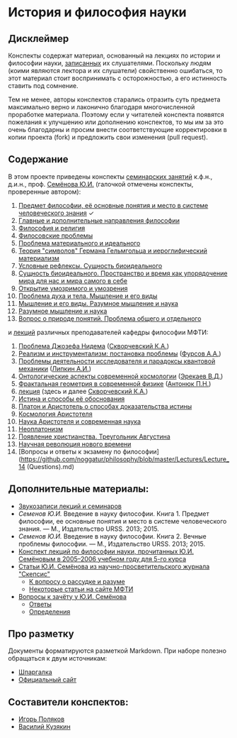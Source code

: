 # История и философия науки

## Дисклеймер
Конспекты содержат материал, основанный на лекциях по истории и философии науки, [записанных](https://drive.google.com/open?id=0By-rYPzw7raEampzQ291cWwwcFE) их слушателями.
Поскольку людям (коими являются лектора и их слушатели) свойственно ошибаться, то этот материал стоит воспринимать с осторожностью, а его истинность ставить под сомнение.

Тем не менее, авторы конспектов старались отразить суть предмета максимально верно и лаконично благодаря многочисленной проработке материала.
Поэтому если у читателей конспекта появятся пожелания к улучшению или дополнению конспектов, то мы им за это очень благодарны и просим внести соответствующие корректировки в копии проекта (fork) и предложить свои изменения (pull request).

## Содержание
В этом проекте приведены конспекты [семинарских занятий](https://github.com/noggatur/philosophy/blob/master/Seminars/) к.ф.н., д.и.н., проф. [Семёнова Ю.И.](https://ru.wikipedia.org/wiki/Семёнов,_Юрий_Иванович) (галочкой отмечены конспекты, проверенные автором):

1. [Предмет философии, её основные понятия и место в системе человеческого знания](https://github.com/noggatur/philosophy/blob/master/Seminars/Seminar_01.md) &#10003;
2. [Главные и дополнительные направления философии](https://github.com/noggatur/philosophy/blob/master/Seminars/Seminar_02.md)
3. [Философия и религия](https://github.com/noggatur/philosophy/blob/master/Seminars/Seminar_03.md)
4. [Филосовские проблемы](https://github.com/noggatur/philosophy/blob/master/Seminars/Seminar_04.md)
5. [Проблема материального и идеального](https://github.com/noggatur/philosophy/blob/master/Seminars/Seminar_05.md)
6. [Теория "символов" Германа Гельмгольца и иероглифический материализм](https://github.com/noggatur/philosophy/blob/master/Seminars/Seminar_06.md)
7. [Условные рефлексы. Сущность биоидеального](https://github.com/noggatur/philosophy/blob/master/Seminars/Seminar_07.md)
8. [Сущность биоидеального. Пространство и время как упорядочение мира для нас и мира самого в себе](https://github.com/noggatur/philosophy/blob/master/Seminars/Seminar_08.md)
9. [Открытие умозримого и умозрения](https://github.com/noggatur/philosophy/blob/master/Seminars/Seminar_09.md)
10. [Проблема духа и тела. Мышление и его виды](https://github.com/noggatur/philosophy/blob/master/Seminars/Seminar_10.md)
11. [Мышление и его виды. Разумное мышление и наука](https://github.com/noggatur/philosophy/blob/master/Seminars/Seminar_11.md)
12. [Разумное мышление и наука](https://github.com/noggatur/philosophy/blob/master/Seminars/Seminar_12.md)
13. [Вопрос о природе понятий. Проблема общего и отдельного](https://github.com/noggatur/philosophy/blob/master/Seminars/Seminar_13.md)

и [лекций](https://github.com/noggatur/philosophy/blob/master/Lectures/) различных преподавателей кафедры философии МФТИ:

1. [Проблема Джозефа Нидема](https://github.com/noggatur/philosophy/blob/master/Lectures/Lecture_01.md) ([Скворчевский К.А.](http://wikimipt.org/wiki/Скворчевский_Константин_Анатольевич))
2. [Реализм и инструментализм: постановка проблемы](https://github.com/noggatur/philosophy/blob/master/Lectures/Lecture_02.md) ([Фурсов А.А.](http://istina.msu.ru/profile/a-lexx/))
3. [Проблемы деятельности исследователя и парадоксы квантовой механики](https://github.com/noggatur/philosophy/blob/master/Lectures/Lecture_03.md) ([Липкин А.И.](http://www2.rsuh.ru/article.html?id=940520))
4. [Онтологические аспекты современной космологии](https://github.com/noggatur/philosophy/blob/master/Lectures/Lecture_04.md) ([Эрекаев В.Д.](http://www.dubinushka.ru/pmes.php?id=423))
5. [Фрактальная геометрия в современной физике](https://github.com/noggatur/philosophy/blob/master/Lectures/Lecture_05.md) ([Антонюк П.Н.](http://fn.bmstu.ru/tm-fs-11/79-fn-dep/vych-mat-mat-phys/general/prepods/465-fn11-antonyuk))
6. [лекция](https://github.com/noggatur/philosophy/blob/master/Lectures/Lecture_06.md) (здесь и далее [Скворчевский К.А.](http://wikimipt.org/wiki/Скворчевский_Константин_Анатольевич))
7. [Истина и способы её обоснования](https://github.com/noggatur/philosophy/blob/master/Lectures/Lecture_07.md)
8. [Платон и Аристотель о способах доказательства истины](https://github.com/noggatur/philosophy/blob/master/Lectures/Lecture_08.md)
9. [Космология Аристотеля](https://github.com/noggatur/philosophy/blob/master/Lectures/Lecture_09.md)
10. [Наука Аристотеля и современная наука](https://github.com/noggatur/philosophy/blob/master/Lectures/Lecture_10.md)
11. [Неоплатонизм](https://github.com/noggatur/philosophy/blob/master/Lectures/Lecture_11.md)
12. [Появление христианства. Треугольник Августина](https://github.com/noggatur/philosophy/blob/master/Lectures/Lecture_12.md)
13. [Научная революция нового времени](https://github.com/noggatur/philosophy/blob/master/Lectures/Lecture_13.md)
14. [Вопросы и ответы к экзамену по философии](https://github.com/noggatur/philosophy/blob/master/Lectures/Lecture_14 (Questions).md)

## Дополнительные материалы:
- [Звукозаписи лекций и семинаров](https://drive.google.com/open?id=0By-rYPzw7raEampzQ291cWwwcFE)
- _Семенов Ю.И._ Введение в науку философии. Книга 1. Предмет философии, ее основные понятия и место в системе  человеческого знания. — М., Издательство URSS. 2013; 2015.
- _Семенов Ю.И._ Введение в науку философии. Книга 2. Вечные проблемы философии. — М., Издательство URSS. 2013; 2015.
- [Конспект лекций по философии науки, прочитанных Ю.И. Семёновым в 2005–2006 учебном году для 5-го курса](https://philosophy.ivlis.com/)
- [Статьи Ю.И. Семёнова из научно-просветительского журнала "Скепсис"](http://scepsis.net/authors/id_8.html)
  + [К вопросу о рассудке и разуме](http://scepsis.net/library/id_426.html)
  + [Некоторые статьи на сайте МФТИ](https://mipt.ru/education/chair/philosophy/publications/works/semenov/)
- [Вопросы к зачёту у Ю.И. Семёнова](https://mipt.ru/education/chair/philosophy/exams/asp_fachet/zach_semenov.php)
  + [Ответы](https://github.com/noggatur/philosophy/blob/master/Seminars/Questions.md)
  + [Определения](https://github.com/noggatur/philosophy/blob/master/Seminars/Definitions.md)

## Про разметку
Документы форматируются разметкой Markdown.
При наборе полезно обращаться к двум источникам:
- [Шпаргалка](https://github.com/adam-p/markdown-here/wiki/markdown-cheatsheet)
- [Официальный сайт](http://daringfireball.net/projects/markdown/)

## Составители конспектов:
- [Игорь Поляков](https://vk.com/igor.polyakov)
- [Василий Кузякин](https://vk.com/id179629971)
